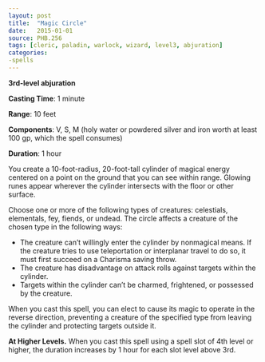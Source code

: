 ```yaml
---
layout: post
title:  "Magic Circle"
date:   2015-01-01
source: PHB.256
tags: [cleric, paladin, warlock, wizard, level3, abjuration]
categories:
-spells
---
```


**3rd-level abjuration**

**Casting Time**: 1 minute

**Range**: 10 feet

**Components**: V, S, M (holy water or powdered silver and iron worth at least 100 gp, which the spell consumes)

**Duration**: 1 hour

You create a 10-foot-radius, 20-foot-tall cylinder of magical energy centered on a point on the ground that you can see within range. Glowing runes appear wherever the cylinder intersects with the floor or other surface.

Choose one or more of the following types of creatures: celestials, elementals, fey, fiends, or undead. The circle affects a creature of the chosen type in the following ways:

* The creature can’t willingly enter the cylinder by nonmagical means. If the creature tries to use teleportation or interplanar travel to do so, it must first succeed on a Charisma saving throw.
* The creature has disadvantage on attack rolls against targets within the cylinder.
* Targets within the cylinder can’t be charmed, frightened, or possessed by the creature.

When you cast this spell, you can elect to cause its magic to operate in the reverse direction, preventing a creature of the specified type from leaving the cylinder and protecting targets outside it.

**At Higher Levels.** When you cast this spell using a spell slot of 4th level or higher, the duration increases by 1 hour for each slot level above 3rd.

